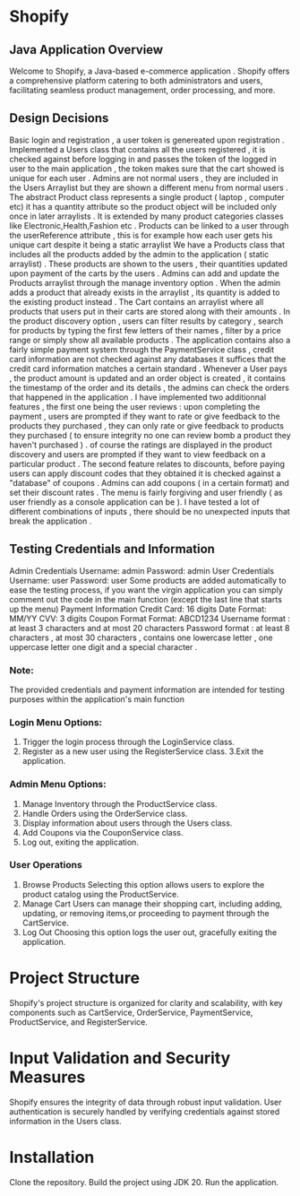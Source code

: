 
# Shopify
## Java Application Overview
Welcome to Shopify, a Java-based e-commerce application . Shopify offers a comprehensive platform catering to both administrators and users, facilitating seamless product management, order processing, and more.
## Design Decisions 
Basic login and registration , a user token is genereated upon registration . 
Implemented a Users class that contains all the users registered , it is checked against before logging in and passes the token of the logged in user to the main application , the token makes sure that the cart showed is unique for each user .
Admins are not normal users , they are included in the Users Arraylist but they are shown a different menu from normal users . 
The abstract  Product class represents a single product ( laptop ,  computer etc) it has a quantity attribute so the product object will be included only once in later arraylists .
It is extended by many product categories classes like Electronic,Health,Fashion etc . 
Products can be linked to a user through the userReference attribute ,  this is for example how each user gets his unique cart despite it being a static arraylist 
We have a Products class that includes all the products added by the admin to the application ( static arraylist) . These products are shown to the users , their quantities updated upon payment of the carts by the users . 
Admins can add and update the Products arraylist through the manage inventory option . When the admin adds a product that already exists in the arraylist , its quantity is added to the existing product instead .
The Cart contains an arraylist where all products that users put in their carts are stored along with their amounts .
In the product discovery option , users can filter results by category , search for products by typing the first few letters of their names ,  filter by a price range or simply show all available products .
The application contains also a fairly simple payment system through the PaymentService class , credit card information are not checked against any databases it suffices that the credit card information matches a certain standard .
Whenever a User pays , the product amount is updated and an order object is created , it contains the timestamp of the order and its details , the admins can check the orders that happened in the application .
I have implemented two additionnal features , the first one being the user reviews : upon completing the payment , users are prompted if they want to rate or give feedback to the products they purchased , they can only rate or give feedback to products they purchased ( to ensure integrity no one can review bomb a product they haven't purchased ) . of course the ratings are displayed in the product discovery and users are prompted if they want to view feedback on a particular product .
The second feature relates to discounts, before paying users can apply discount codes that they obtained it is checked against a "database" of coupons . Admins can add coupons ( in a certain format) and set their discount rates .
The menu is fairly forgiving and user friendly ( as user friendly as a console application can be ).
I have tested a lot of different combinations of inputs , there should be no unexpected inputs that break the application .


## Testing Credentials and Information
Admin Credentials
Username: admin
Password: admin
User Credentials
Username: user
Password: user
Some products are added automatically to ease the testing process, if you want the virgin application you can simply comment out the code in the main function (except the last line that starts up the menu)
Payment Information 
Credit Card: 16 digits
Date Format: MM/YY
CVV: 3 digits
Coupon Format 
Format: ABCD1234
Username format : at least 3 characters and at most 20 characters 
Password format : at least 8 characters , at most 30 characters , contains one lowercase letter , one uppercase letter one digit and a special character .
### Note:
The provided credentials and payment information are intended for testing purposes within the application's main function
### Login Menu Options:
1. Trigger the login process through the LoginService class.
2. Register as a new user using the RegisterService class.
3.Exit the application.
### Admin Menu Options:
1. Manage Inventory through the ProductService class.
2. Handle Orders using the OrderService class.
3. Display information about users through the Users class.
4. Add Coupons via the CouponService class.
5. Log out, exiting the application.
### User Operations
1. Browse Products
Selecting this option allows users to explore the product catalog using the ProductService.
2. Manage Cart
Users can manage their shopping cart, including adding, updating, or removing items,or proceeding to payment through the CartService.
3. Log Out
Choosing this option logs the user out, gracefully exiting the application.

# Project Structure
Shopify's project structure is organized for clarity and scalability, with key components such as CartService, OrderService, PaymentService, ProductService, and RegisterService.

# Input Validation and Security Measures
Shopify ensures the integrity of data through robust input validation. User authentication is securely handled by verifying credentials against stored information in the Users class.

# Installation
Clone the repository.
Build the project using JDK 20.
Run the application.
